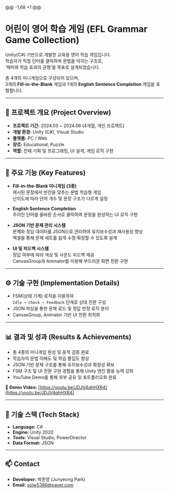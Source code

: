 @@ -1,68 +1 @@
# 어린이 영어 학습 게임 (EFL Grammar Game Collection)

Unity(C#) 기반으로 개발한 교육용 영어 학습 게임입니다.  
학습자가 직접 단어를 클릭하며 문법을 익히는 구조로,  
‘재미와 학습 효과의 균형’을 목표로 설계되었습니다.  

총 4개의 미니게임으로 구성되어 있으며,  
3개의 **Fill-in-the-Blank** 게임과 1개의 **English Sentence Completion** 게임을 포함합니다.  

---

## 🎯 프로젝트 개요 (Project Overview)
- **프로젝트 기간:** 2024.03 ~ 2024.06 (4개월, 개인 프로젝트)
- **개발 환경:** Unity (C#), Visual Studio  
- **플랫폼:** PC / Web  
- **장르:** Educational, Puzzle  
- **역할:** 전체 기획 및 프로그래밍, UI 설계, 게임 로직 구현  

---

## 🧩 주요 기능 (Key Features)
- **Fill-in-the-Blank 미니게임 (3종)**  
  제시된 문장에서 빈칸을 맞추는 문법 학습형 게임  
  난이도에 따라 단어 개수 및 문장 구조가 다르게 설정  

- **English Sentence Completion**  
  주어진 단어를 올바른 순서로 클릭하여 문장을 완성하는 UI 로직 구현  

- **JSON 기반 문제 관리 시스템**  
  문제와 정답 데이터를 JSON으로 관리하여 유지보수성과 재사용성 향상  
  엑셀을 통해 문제 세트를 쉽게 수정·확장할 수 있도록 설계  

- **UI 및 피드백 시스템**  
  정답 여부에 따라 색상 및 사운드 피드백 제공  
  CanvasGroup과 Animator를 이용해 부드러운 화면 전환 구현  

---

## ⚙️ 기술 구현 (Implementation Details)
- FSM(상태 기계) 로직을 이용하여  
  `Idle → Check → Feedback` 단계로 상태 전환 구성  
- JSON 파싱을 통한 문제 로드 및 정답 판정 로직 분리  
- CanvasGroup, Animator 기반 UI 전환 최적화  

---

## 📊 결과 및 성과 (Results & Achievements)
- 총 4종의 미니게임 완성 및 동작 검증 완료  
- 학습자의 문법 이해도 및 학습 몰입도 향상  
- JSON 기반 문제 구조를 통해 유지보수성과 확장성 확보  
- FSM 구조 및 UI 전환 구현 경험을 통해 Unity 엔진 활용 능력 강화  
- YouTube Demo를 통해 외부 공유 및 포트폴리오화 완료  

🎥 **Demo Video:** [https://youtu.be/JDJV4qhHXR4](https://youtu.be/JDJV4qhHXR4)

---

## 🧰 기술 스택 (Tech Stack)
- **Language:** C#  
- **Engine:** Unity 2020  
- **Tools:** Visual Studio, PowerDirector  
- **Data Format:** JSON

---

## 📫 Contact
- **Developer:** 박준영 (Junyeong Park)  
- **Email:** soiw5386@naver.com  
